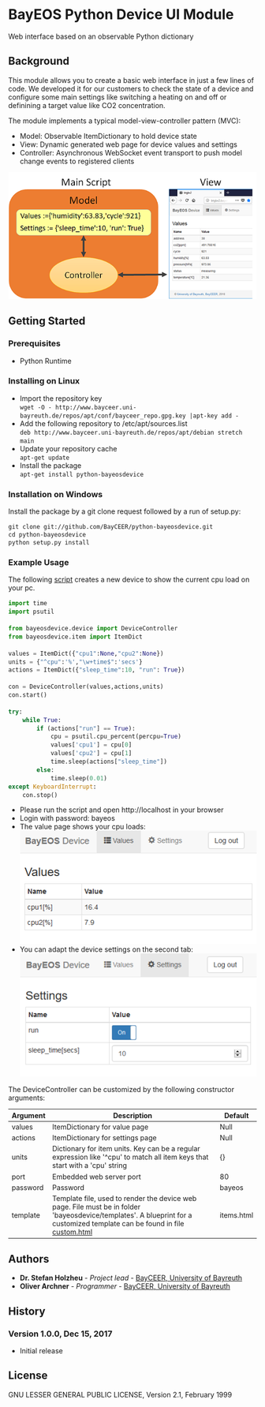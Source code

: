 # BayEOS Python Device UI Module
Web interface based on an observable Python dictionary

## Background
This module allows you to create a basic web interface in just a few lines of code.
We developed it for our customers to check the state of a device and configure some main settings like switching a heating on and off or definining a target value like CO2 concentration.  

The module implements a typical model-view-controller pattern (MVC):
- Model: Observable ItemDictionary to hold device state
- View: Dynamic generated web page for device values and settings
- Controller: Asynchronous WebSocket event transport to push model change events to registered clients 

![Model View Concept](docs/mvc.png)

## Getting Started
### Prerequisites
- Python Runtime

### Installing on Linux 
- Import the repository key  
`wget -O - http://www.bayceer.uni-bayreuth.de/repos/apt/conf/bayceer_repo.gpg.key |apt-key add -`
- Add the following repository to /etc/apt/sources.list  
`deb http://www.bayceer.uni-bayreuth.de/repos/apt/debian stretch main`
- Update your repository cache  
`apt-get update`
- Install the package  
`apt-get install python-bayeosdevice`

### Installation on Windows
Install the package by a git clone request followed by a run of setup.py:
``` 
git clone git://github.com/BayCEER/python-bayeosdevice.git
cd python-bayeosdevice
python setup.py install
```

### Example Usage 
The following [script](docs/cpudevice.py) creates a new device to show the current cpu load on your pc.
```python
import time
import psutil

from bayeosdevice.device import DeviceController
from bayeosdevice.item import ItemDict

values = ItemDict({"cpu1":None,"cpu2":None})  
units = {"^cpu":'%',"\w+time$":'secs'}      
actions = ItemDict({"sleep_time":10, "run": True})        

con = DeviceController(values,actions,units)
con.start()

try:
    while True:  
        if (actions["run"] == True):
            cpu = psutil.cpu_percent(percpu=True)        
            values['cpu1'] = cpu[0]                                 
            values['cpu2'] = cpu[1]                                 
            time.sleep(actions["sleep_time"])            
        else:
            time.sleep(0.01)     
except KeyboardInterrupt:
    con.stop()
```

- Please run the script and open http://localhost in your browser
- Login with password: bayeos
- The value page shows your cpu loads:  
![Values](docs/viewvalues.png)
- You can adapt the device settings on the second tab:  
![Settings](docs/viewsettings.png)

The DeviceController can be customized by the following constructor arguments:

Argument|Description|Default
--------|-----------|--------
values| ItemDictionary for value page| Null
actions|ItemDictionary for settings page| Null
units| Dictionary for item units. Key can be a regular expression like '^cpu' to match all item keys that start with a 'cpu' string| {}
port|Embedded web server port|80
password|Password|bayeos
template|Template file, used to render the device web page. File must be in folder 'bayeosdevice/templates'. A blueprint for a customized template can be found in file [custom.html](bayeosdevice/templates/custom.html)|items.html  



## Authors 
* **Dr. Stefan Holzheu** - *Project lead* - [BayCEER, University of Bayreuth](https://www.bayceer.uni-bayreuth.de)
* **Oliver Archner** - *Programmer* - [BayCEER, University of Bayreuth](https://www.bayceer.uni-bayreuth.de)

## History
### Version 1.0.0, Dec 15, 2017
- Initial release
## License
GNU LESSER GENERAL PUBLIC LICENSE, Version 2.1, February 1999

